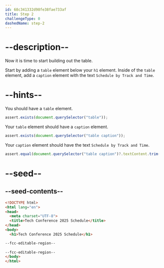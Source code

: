 ```yaml
---
id: 68c341332d98fe38fae733af
title: Step 2
challengeType: 0
dashedName: step-2
---
```


# --description--

Now it is time to start building out the table. 

Start by adding a `table` element below your `h1` element. Inside of the `table` element, add a `caption` element with the text `Schedule by Track and Time`.

# --hints--

You should have a `table` element.

```js
assert.exists(document.querySelector("table"));
```

Your `table` element should have a `caption` element.

```js
assert.exists(document.querySelector("table caption"));
```

Your `caption` element should have the text `Schedule by Track and Time`.

```js
assert.equal(document.querySelector("table caption")?.textContent.trim(), "Schedule by Track and Time");
```

# --seed--

## --seed-contents--

```html
<!DOCTYPE html>
<html lang="en">
<head>
  <meta charset="UTF-8">
  <title>Tech Conference 2025 Schedule</title>
</head>
<body>
  <h1>Tech Conference 2025 Schedule</h1>

--fcc-editable-region--
    
--fcc-editable-region--
</body>
</html>
```
